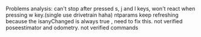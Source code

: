 Problems analysis:
can't stop after pressed s, j and l keys, won't react when pressing w key.(single use drivetrain haha)
ntparams keep refreshing because the isanyChanged is always true , need to fix this.
not verified poseestimator and odometry.
not verified commands